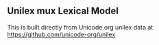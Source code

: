 Unilex mux Lexical Model
----------------------

This is built directly from Unicode.org unilex data at
https://github.com/unicode-org/unilex
